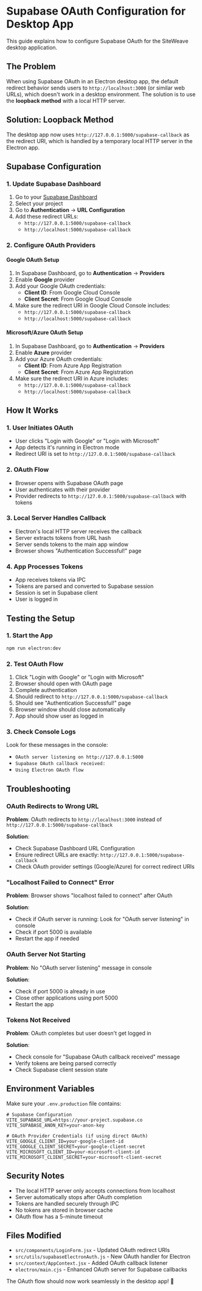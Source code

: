 # Supabase OAuth Configuration for Desktop App

This guide explains how to configure Supabase OAuth for the SiteWeave desktop application.

## The Problem

When using Supabase OAuth in an Electron desktop app, the default redirect behavior sends users to `http://localhost:3000` (or similar web URLs), which doesn't work in a desktop environment. The solution is to use the **loopback method** with a local HTTP server.

## Solution: Loopback Method

The desktop app now uses `http://127.0.0.1:5000/supabase-callback` as the redirect URI, which is handled by a temporary local HTTP server in the Electron app.

## Supabase Configuration

### 1. Update Supabase Dashboard

1. Go to your [Supabase Dashboard](https://supabase.com/dashboard)
2. Select your project
3. Go to **Authentication** → **URL Configuration**
4. Add these redirect URLs:
   - `http://127.0.0.1:5000/supabase-callback`
   - `http://localhost:5000/supabase-callback`

### 2. Configure OAuth Providers

#### Google OAuth Setup

1. In Supabase Dashboard, go to **Authentication** → **Providers**
2. Enable **Google** provider
3. Add your Google OAuth credentials:
   - **Client ID**: From Google Cloud Console
   - **Client Secret**: From Google Cloud Console
4. Make sure the redirect URI in Google Cloud Console includes:
   - `http://127.0.0.1:5000/supabase-callback`
   - `http://localhost:5000/supabase-callback`

#### Microsoft/Azure OAuth Setup

1. In Supabase Dashboard, go to **Authentication** → **Providers**
2. Enable **Azure** provider
3. Add your Azure OAuth credentials:
   - **Client ID**: From Azure App Registration
   - **Client Secret**: From Azure App Registration
4. Make sure the redirect URI in Azure includes:
   - `http://127.0.0.1:5000/supabase-callback`
   - `http://localhost:5000/supabase-callback`

## How It Works

### 1. User Initiates OAuth
- User clicks "Login with Google" or "Login with Microsoft"
- App detects it's running in Electron mode
- Redirect URI is set to `http://127.0.0.1:5000/supabase-callback`

### 2. OAuth Flow
- Browser opens with Supabase OAuth page
- User authenticates with their provider
- Provider redirects to `http://127.0.0.1:5000/supabase-callback` with tokens

### 3. Local Server Handles Callback
- Electron's local HTTP server receives the callback
- Server extracts tokens from URL hash
- Server sends tokens to the main app window
- Browser shows "Authentication Successful!" page

### 4. App Processes Tokens
- App receives tokens via IPC
- Tokens are parsed and converted to Supabase session
- Session is set in Supabase client
- User is logged in

## Testing the Setup

### 1. Start the App
```bash
npm run electron:dev
```

### 2. Test OAuth Flow
1. Click "Login with Google" or "Login with Microsoft"
2. Browser should open with OAuth page
3. Complete authentication
4. Should redirect to `http://127.0.0.1:5000/supabase-callback`
5. Should see "Authentication Successful!" page
6. Browser window should close automatically
7. App should show user as logged in

### 3. Check Console Logs
Look for these messages in the console:
- `OAuth server listening on http://127.0.0.1:5000`
- `Supabase OAuth callback received:`
- `Using Electron OAuth flow`

## Troubleshooting

### OAuth Redirects to Wrong URL
**Problem**: OAuth redirects to `http://localhost:3000` instead of `http://127.0.0.1:5000/supabase-callback`

**Solution**: 
- Check Supabase Dashboard URL Configuration
- Ensure redirect URLs are exactly: `http://127.0.0.1:5000/supabase-callback`
- Check OAuth provider settings (Google/Azure) for correct redirect URIs

### "Localhost Failed to Connect" Error
**Problem**: Browser shows "localhost failed to connect" after OAuth

**Solution**:
- Check if OAuth server is running: Look for "OAuth server listening" in console
- Check if port 5000 is available
- Restart the app if needed

### OAuth Server Not Starting
**Problem**: No "OAuth server listening" message in console

**Solution**:
- Check if port 5000 is already in use
- Close other applications using port 5000
- Restart the app

### Tokens Not Received
**Problem**: OAuth completes but user doesn't get logged in

**Solution**:
- Check console for "Supabase OAuth callback received" message
- Verify tokens are being parsed correctly
- Check Supabase client session state

## Environment Variables

Make sure your `.env.production` file contains:

```env
# Supabase Configuration
VITE_SUPABASE_URL=https://your-project.supabase.co
VITE_SUPABASE_ANON_KEY=your-anon-key

# OAuth Provider Credentials (if using direct OAuth)
VITE_GOOGLE_CLIENT_ID=your-google-client-id
VITE_GOOGLE_CLIENT_SECRET=your-google-client-secret
VITE_MICROSOFT_CLIENT_ID=your-microsoft-client-id
VITE_MICROSOFT_CLIENT_SECRET=your-microsoft-client-secret
```

## Security Notes

- The local HTTP server only accepts connections from localhost
- Server automatically stops after OAuth completion
- Tokens are handled securely through IPC
- No tokens are stored in browser cache
- OAuth flow has a 5-minute timeout

## Files Modified

- `src/components/LoginForm.jsx` - Updated OAuth redirect URIs
- `src/utils/supabaseElectronAuth.js` - New OAuth handler for Electron
- `src/context/AppContext.jsx` - Added OAuth callback listener
- `electron/main.cjs` - Enhanced OAuth server for Supabase callbacks

The OAuth flow should now work seamlessly in the desktop app! 🚀
